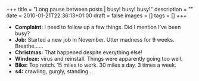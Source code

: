 +++
title = "Long pause between posts | busy! busy! busy!"
description = ""
date = 2010-01-21T22:36:13+01:00
draft = false
images = []
tags = []
+++

* **Complaint:** I need to follow up a few things. Did I mention I've been busy?
* **Job:** Started a new job in November. Utter madness for 9 weeks. Breathe......
* **Christmas:** That happened despite everything else!
* **Windoze:** virus and reinstall. Things were apparently going too well.
* **Bike:** Top notch. 15 miles to work. 30 miles a day. 3 times a week.
* **s4:** crawling, gurgly, standing...